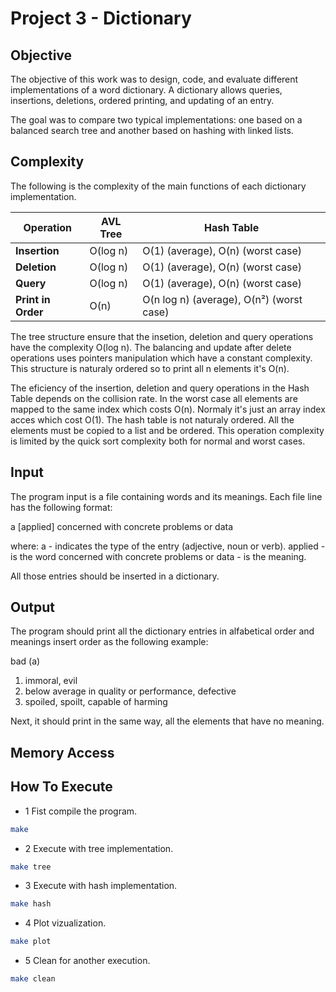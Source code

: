 # Project 3 - Dictionary

## Objective

The objective of this work was to design, code, and evaluate different 
implementations of a word dictionary. A dictionary allows queries, 
insertions, deletions, ordered printing, and updating of an entry.

The goal was to compare two typical implementations: one based on a balanced 
search tree and another based on hashing with linked lists. 

## Complexity

The following is the complexity of the main functions of each dictionary implementation.

| Operation          | AVL Tree             | Hash Table           |
|-------------------|----------------------|----------------------|
| **Insertion**      | O(log n)             | O(1) (average), O(n) (worst case) |
| **Deletion**       | O(log n)             | O(1) (average), O(n) (worst case) |
| **Query**         | O(log n)             | O(1) (average), O(n) (worst case) |
| **Print in Order** | O(n)                | O(n log n) (average), O(n²) (worst case)|

The tree structure ensure that the insetion, deletion and query operations have the complexity O(log n).
The balancing and update after delete operations uses pointers manipulation which have a constant complexity.
This structure is naturaly ordered so to print all n elements it's O(n).

The eficiency of the insertion, deletion and query operations in the Hash Table depends on the collision rate.
In the worst case all elements are mapped to the same index which costs O(n). Normaly it's just an array index acces which
cost O(1). The hash table is not naturaly ordered. All the elements must be copied to a list and be ordered. This operation 
complexity is limited by the quick sort complexity both for normal and worst cases.

## Input

The program input is a file containing words and its meanings. Each file line has the following
format:

a \[applied\] concerned with concrete problems or data

where:
a - indicates the type of the entry (adjective, noun or verb).
applied - is the word
concerned with concrete problems or data - is the meaning.

All those entries should be inserted in a dictionary.

## Output

The program should print all the dictionary entries in alfabetical order and meanings insert order as the
following example:

bad (a)
1. immoral, evil
2. below average in quality or performance, defective
3. spoiled, spoilt, capable of harming

Next, it should print in the same way, all the elements that have no meaning.


## Memory Access

## How To Execute

- 1 Fist compile the program.
```sh
make
```
- 2 Execute with tree implementation.
```sh
make tree
```
- 3 Execute with hash implementation.
```sh
make hash
```
- 4 Plot vizualization.
```sh
make plot
```
- 5 Clean for another execution.
```sh
make clean
```
